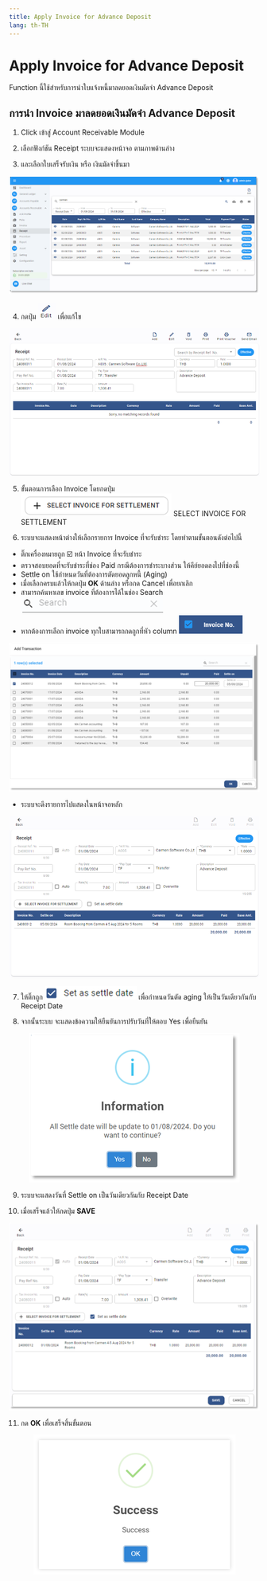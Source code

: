 ```yaml
---
title: Apply Invoice for Advance Deposit
lang: th-TH
---
```


# Apply Invoice for Advance Deposit

Function นี้ใช้สำหรับการนำใบแจ้งหนี้มาลดยอดเงินมัดจำ Advance Deposit

## การนำ Invoice มาลดยอดเงินมัดจำ Advance Deposit

1. Click เข้าสู่ Account Receivable Module

2. เลือกฟังก์ชัน Receipt ระบบจะแสดงหน้าจอ ตามภาพด้านล่าง

3. และเลือกใบเสร็จรับเงิน หรือ เงินมัดจำขึ้นมา

![alt text](image-58.png)

4. กดปุ่ม <img src="../public/edit_icon.png" style="display: inline-block;" /> เพื่อแก้ไข

![alt text](image-59.png)

5. ขั้นตอนการเลือก Invoice โดยกดปุ่ม <img src="./image-42.png" style="display: inline-block;" /> SELECT INVOICE FOR SETTLEMENT

6. ระบบจะแสดงหน้าต่างให้เลือกรายการ Invoice ที่จะรับชำระ โดยทำตามขั้นตอนดังต่อไปนี้

- ติ๊กเครื่องหมายถูก ☑️ หน้า Invoice ที่จะรับชำระ
- ตรวจสอบยอดที่จะรับชำระที่ช่อง Paid กรณีต้องการชำระบางส่วน ให้คีย์ยอดลงไปที่ช่องนี้
- Settle on ใช้กำหนดวันที่ต้องการตัดยอดลูกหนี้ (Aging)
- เมื่อเลือกครบแล้วให้กดปุ่ม **<span class="btn">OK</span>** ด้านล่าง หรือกด Cancel เพื่อยกเลิก
- สามารถค้นหาเลข invoice ที่ต้องการได้ในช่อง Search <img src="./image-43.png" style="display: inline-block;" />
- หากต้องการเลือก invoice ทุกใบสามารถกดถูกที่หัว column <img src="./image-44.png" style="display: inline-block;" />

![alt text](image-60.png)

- ระบบจะดึงรายการไปแสดงในหน้าจอหลัก

![alt text](image-61.png)

7. ให้ติ๊กถูก <img src="./image-62.png" style="display: inline-block;" /> เพื่อกำหนดวันตัด aging ให้เป็นวันเดียวกันกับ Receipt Date

8. จากนั้นระบบ จะแสดงข้อความให้ยืนยันการปรับวันที่ให้ตอบ Yes เพื่อยืนยัน

<p align="center">
    <img src="./image-63.png"  />
</p>

9. ระบบจะแสดงวันที่ Settle on เป็นวันเดียวกันกับ Receipt Date

10. เมื่อเสร็จแล้วให้กดปุ่ม **<span class="btn">SAVE</span>**

![alt text](image-64.png)

11. กด **<span class="btn">OK</span>** เพื่อเสร็จสิ้นขั้นตอน

<p align="center">
    <img src="./image-6.png"  />
</p>
